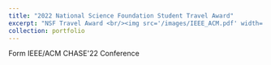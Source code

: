 ```yaml
---
title: "2022 National Science Foundation Student Travel Award"
excerpt: "NSF Travel Award <br/><img src='/images/IEEE_ACM.pdf' width='500' height='300'>"
collection: portfolio
---
```


Form IEEE/ACM CHASE'22 Conference
